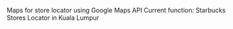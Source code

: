 Maps for store locator using Google Maps API
Current function: Starbucks Stores Locator in Kuala Lumpur


